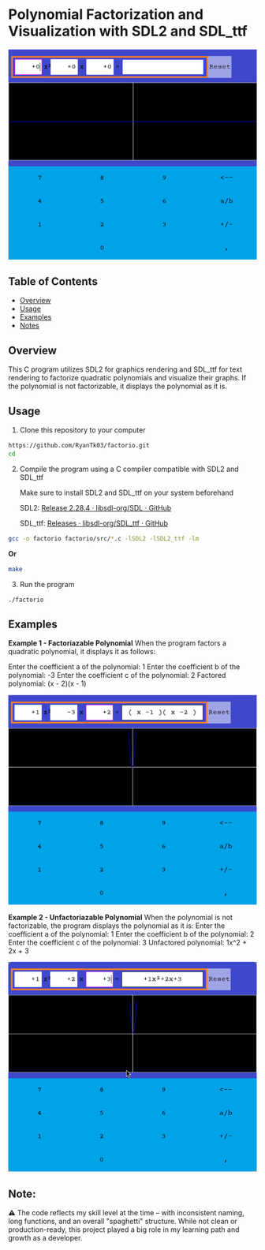 # Polynomial Factorization and Visualization with SDL2 and SDL_ttf

![Factorio Program](screenshots/s1.png)

## Table of Contents

- [Overview](#overview)
- [Usage](#usage)
- [Examples](#examples)
- [Notes](#notes)

## Overview

This C program utilizes SDL2 for graphics rendering and SDL_ttf for text rendering to factorize quadratic polynomials and visualize their graphs. If the polynomial is not factorizable, it displays the polynomial as it is.

## Usage

1. Clone this repository to your computer

```bash
https://github.com/RyanTk03/factorio.git
cd 
```

2. Compile the program using a C compiler compatible with SDL2 and SDL_ttf
   
   Make sure to install SDL2 and SDL_ttf on your system beforehand
   
   SDL2: [Release 2.28.4 · libsdl-org/SDL · GitHub](https://github.com/libsdl-org/SDL/releases/tag/release-2.28.4) 
   
   SDL_ttf: [Releases · libsdl-org/SDL_ttf · GitHub](https://github.com/libsdl-org/SDL_ttf/releases)

```bash
gcc -o factorio factorio/src/*.c -lSDL2 -lSDL2_ttf -lm
```

**Or**

```bash
make
```

3. Run the program

```bash
./factorio
```

## Examples

**Example 1 - Factoriazable Polynomial**
When the program factors a quadratic polynomial, it displays it as follows:

Enter the coefficient a of the polynomial: 1
Enter the coefficient b of the polynomial: -3
Enter the coefficient c of the polynomial: 2
Factored polynomial: (x - 2)(x - 1)

![Factorio Program execution 1](screenshots/s2.png)

**Example 2 - Unfactoriazable Polynomial**
When the polynomial is not factorizable, the program displays the polynomial as it is:
Enter the coefficient a of the polynomial: 1
Enter the coefficient b of the polynomial: 2
Enter the coefficient c of the polynomial: 3
Unfactored polynomial: 1x^2 + 2x + 3

![Factorio Program execution 2](screenshots/s3.png)

## Note:

⚠️ The code reflects my skill level at the time – with inconsistent naming, long functions, and an overall "spaghetti" structure. While not clean or production-ready, this project played a big role in my learning path and growth as a developer.
